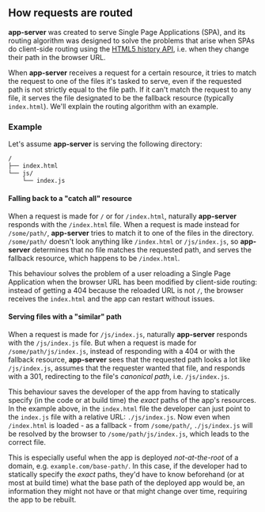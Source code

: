 ## How requests are routed

**app-server** was created to serve Single Page Applications (SPA), and its
routing algorithm was designed to solve the problems that arise when SPAs do
client-side routing using the
[HTML5 history API](https://developer.mozilla.org/en-US/docs/Web/API/History_API),
i.e. when they change their path in the browser URL.

When **app-server** receives a request for a certain resource, it tries to match
the request to one of the files it's tasked to serve, even if the requested path
is not strictly equal to the file path. If it can't match the request to any
file, it serves the file designated to be the fallback resource (typically
`index.html`). We'll explain the routing algorithm with an example.

### Example

Let's assume **app-server** is serving the following directory:

```sh
/
├── index.html
└── js/
    └── index.js
```

#### Falling back to a "catch all" resource

When a request is made for `/` or for `/index.html`, naturally **app-server**
responds with the `/index.html` file. When a request is made instead for
`/some/path/`, **app-server** tries to match it to one of the files in the
directory. `/some/path/` doesn't look anything like `/index.html` or
`/js/index.js`, so **app-server** determines that no file matches the requested
path, and serves the fallback resource, which happens to be `/index.html`.

This behaviour solves the problem of a user reloading a Single Page Application
when the browser URL has been modified by client-side routing: instead of
getting a 404 because the reloaded URL is not `/`, the browser receives the
`index.html` and the app can restart without issues.

#### Serving files with a "similar" path

When a request is made for `/js/index.js`, naturally **app-server** responds
with the `/js/index.js` file. But when a request is made for
`/some/path/js/index.js`, instead of responding with a 404 or with the fallback
resource, **app-server** sees that the requested path looks a lot like
`/js/index.js`, assumes that the requester wanted that file, and responds with a
301, redirecting to the file's _canonical path_, i.e. `/js/index.js`.

This behaviour saves the developer of the app from having to statically specify
(in the code or at build time) the _exact_ paths of the app's resources. In the
example above, in the `index.html` file the developer can just point to the
`index.js` file with a relative URL: `./js/index.js`. Now even when
`/index.html` is loaded - as a fallback - from `/some/path/`, `./js/index.js`
will be resolved by the browser to `/some/path/js/index.js`, which leads to the
correct file.

This is especially useful when the app is deployed _not-at-the-root_ of a
domain, e.g. `example.com/base-path/`. In this case, if the developer had to
statically specify the _exact_ paths, they'd have to know beforehand (or at most
at build time) what the base path of the deployed app would be, an information
they might not have or that might change over time, requiring the app to be
rebuilt.
